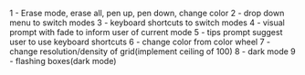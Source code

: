 1 - Erase mode, erase all, pen up, pen down, change color
2 - drop down menu to switch modes
3 - keyboard shortcuts to switch modes
4 - visual prompt with fade to inform user of current mode
5 - tips prompt suggest user to use keyboard shortcuts
6 - change color from color wheel
7 - change resolution/density of grid(implement ceiling of 100)
8 - dark mode
9 - flashing boxes(dark mode)

